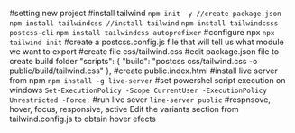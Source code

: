 #setting new project
#install tailwind
```npm init -y //create package.json``` 
```npm install tailwindcss //install tailwind```
```npm install tailwindcsss postcss-cli```
```npm install tailwindcss autoprefixer```
#configure npx
```npx tailwind init```
#create a postcss.config.js file that will tell us what module we want to export
#create file css/tailwind.css
#edit package.json file to create build folder
 "scripts": {
    "build": "postcss css/tailwind.css -o public/build/tailwind.css"
  },
#create public.index.html
#install live server from npm
```npm install -g live-server```
#set powershel script execution on windows
```Set-ExecutionPolicy -Scope CurrentUser -ExecutionPolicy Unrestricted -Force;```
#run live sever
```line-server public```
#respnsove, hover, focus, responsive, active
Edit the variants section from tailwind.config.js  to obtain hover efects
